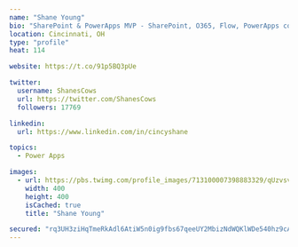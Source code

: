 ```yaml
---
name: "Shane Young"
bio: "SharePoint & PowerApps MVP - SharePoint, O365, Flow, PowerApps consulting? @PowerApps911 | Pure Snark? You found it."
location: Cincinnati, OH
type: "profile"
heat: 114

website: https://t.co/91p5BQ3pUe

twitter:
  username: ShanesCows
  url: https://twitter.com/ShanesCows
  followers: 17769

linkedin:
  url: https://www.linkedin.com/in/cincyshane

topics:
  - Power Apps

images:
  - url: https://pbs.twimg.com/profile_images/713100007398883329/qUzvsvQ3_400x400.jpg
    width: 400
    height: 400
    isCached: true
    title: "Shane Young"

secured: "rq3UH3ziHqTmeRkAdl6AtiW5n0ig9fbs67qeeUY2MbizNdWQKlWDe540hz9cA5yPy+T25QkcCBODafjMEbaPeyvZDbqIKoUJ/pHXCEFhSsvgCT6WvP/ATxiOhRkER/4X7m2wZ+Va4ZvtFYbz0/PgXj/auD1aqYkNbetM+MBrARK0Rb5zZ8HoZGWZLVjfXWH94MUbaalqcnQgBVg9VoU0EAHWkQ0N3b7AC0dbzUvr/4WeEbMhmPQrC6bKIYgHG5uvWr2riAlc7se13KqnUaYwUio6KkqSWH/17/dXI1fIFO9ucePtw7IpG++FT50CHUGIylz5XL/NR+jFx0FSU7WqY7nQQOyIIuQI6FW6QwjIg1UwaT9RUl7zMDHGe9s8q08GdmUlvBpWN12EtCZOqcEP7JfrtUTWqoFsAfPS7M6udis=;aJ8b0yGPjNsbTyFbRzBb2g=="
---
```


